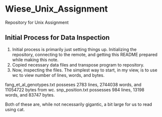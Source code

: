 # Wiese_Unix_Assignment
Repository for Unix Assignment

## Initial Process for Data Inspection
1.  Initial process is primarily just setting things up.  Initializing the repository, connecting to the remote, and getting this README prepared while making this note.
2.  Copied necessary data files and transpose program to repository.
3.  Now, inspecting the files.  The simplest way to start, in my view, is to use wc to view number of lines, words, and bytes.

fang_et_al_genotypes.txt posseses 2783 lines, 2744038 words, and 11054722 bytes from wc.  snp_position.txt possesses 984 lines, 13198 words, and 83747 bytes.

Both of these are, while not necessarily gigantic, a bit large for us to read using cat.
